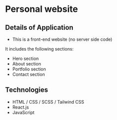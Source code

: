# Personal website

## Details of Application
- This is a front-end website (no server side code)

It includes the following sections:
- Hero section
- About section
- Portfolio section
- Contact section

## Technologies
- HTML / CSS / SCSS / Tailwind CSS
- React.js
- JavaScript
